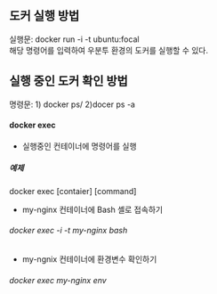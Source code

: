 ## 도커 실행 방법
실행문: docker run -i -t ubuntu:focal  
해당 명령어를 입력하여 우분투 환경의 도커를 실행할 수 있다.  

## 실행 중인 도커 확인 방법
명령문: 1) docker ps/ 2)docer ps -a

#### docker exec
+ 실행중인 컨테이너에 명령어를 실행
##### 예제
docker exec [contaier] [command]

+ my-nginx 컨테이너에 Bash 셸로 접속하기
###### docker exec -i -t my-nginx bash
+ my-ngnix 컨테이너에 환경변수 확인하기
###### docker exec my-nginx env
